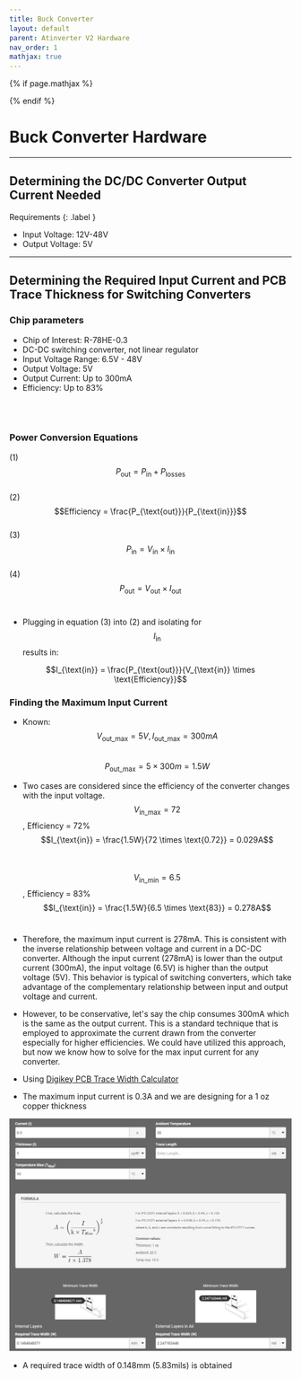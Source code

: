 ```yaml
---
title: Buck Converter
layout: default
parent: Atinverter V2 Hardware
nav_order: 1
mathjax: true
---
```


<!-- To enable math equation formatting -->
{% if page.mathjax %}
  <script type="text/javascript" async 
    src="https://polyfill.io/v3/polyfill.min.js?features=es6">
  </script>
  <script type="text/javascript" async 
    id="MathJax-script" 
    src="https://cdn.jsdelivr.net/npm/mathjax@3/es5/tex-mml-chtml.js">
  </script>
{% endif %}

# **Buck Converter Hardware**
---

## Determining the DC/DC Converter Output Current Needed
Requirements
{: .label } 
- Input Voltage: 12V-48V
- Output Voltage: 5V

---

## Determining the Required Input Current and PCB Trace Thickness for Switching Converters

### Chip parameters
- Chip of Interest: R-78HE-0.3
- DC-DC switching converter, not linear regulator
- Input Voltage Range: 6.5V - 48V
- Output Voltage: 5V
- Output Current: Up to 300mA
- Efficiency: Up to 83%
<br>
<br>

### Power Conversion Equations

(1) $$P_{\text{out}} = P_{\text{in}} + P_{\text{losses}}$$<br>
(2) $$Efficiency = \frac{P_{\text{out}}}{P_{\text{in}}}$$<br>
(3) $$P_{\text{in}}= V_{\text{in}} \times I_{\text{in}}$$<br>
(4) $$P_{\text{out}}= V_{\text{out}} \times I_{\text{out}}$$<br>

- Plugging in equation (3) into (2) and isolating for $$I_{\text{in}}$$ results in:

$$I_{\text{in}} = \frac{P_{\text{out}}}{V_{\text{in}} \times \text{Efficiency}}$$

### Finding the Maximum Input Current 
- Known: $$V_{\text{out_max}} = 5V, I_{\text{out_max}} = 300mA$$<br>
$$P_{\text{out_max}} = 5 \times 300m = 1.5W $$

- Two cases are considered since the efficiency of the converter changes with the input voltage. 
$$V_{\text{in_max}} = 72$$, Efficiency = 72%<br>
$$I_{\text{in}} = \frac{1.5W}{72 \times \text{0.72}} = 0.029A$$<br><br>
$$V_{\text{in_min}} = 6.5$$, Efficiency = 83%<br>
$$I_{\text{in}} = \frac{1.5W}{6.5 \times \text{83}} = 0.278A$$<br>

- Therefore, the maximum input current is 278mA. This is consistent with the inverse relationship between voltage and current in a DC-DC converter. Although the input current (278mA) is lower than the output current (300mA), the input voltage (6.5V) is higher than the output voltage (5V). This behavior is typical of switching converters, which take advantage of the complementary relationship between input and output voltage and current. 

- However, to be conservative, let's say the chip consumes 300mA which is the same as the output current. This is a standard technique that is employed to approximate the current drawn from the converter especially for higher efficiencies. We could have utilized this approach, but now we know how to solve for the max input current for any converter.

- Using [Digikey PCB Trace Width Calculator](https://www.digikey.com/en/resources/conversion-calculators/conversion-calculator-pcb-trace-width)

- The maximum input current is 0.3A and we are designing for a 1 oz copper thickness

![R-78HE-0.3_PCB_trace_width_calc](../../images/R-78HE-0.3_PCB_trace_width_calc.png)

- A required trace width of 0.148mm (5.83mils) is obtained
